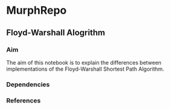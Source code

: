 # MurphRepo
## Floyd-Warshall Alogrithm 

### Aim 
The aim of this notebook is to explain the differences between implementations of the Floyd-Warshall Shortest Path Algorithm.

### Dependencies 


### 

### References

#
